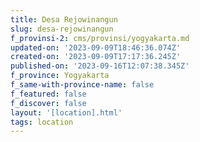 ```yaml
---
title: Desa Rejowinangun
slug: desa-rejowinangun
f_provinsi-2: cms/provinsi/yogyakarta.md
updated-on: '2023-09-09T18:46:36.074Z'
created-on: '2023-09-09T17:17:36.245Z'
published-on: '2023-09-16T12:07:38.345Z'
f_province: Yogyakarta
f_same-with-province-name: false
f_featured: false
f_discover: false
layout: '[location].html'
tags: location
---
```



